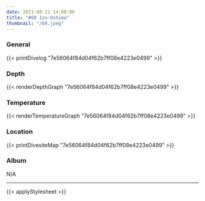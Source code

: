 ```yaml
---
date: 2021-08-22 14:00:00
title: "#60 Izu-Oshima"
thumbnail: "/60.jpeg"
---
```


### General

{{< printDivelog "7e56064f84d04f62b7ff08e4223e0499" >}}

### Depth

{{< renderDepthGraph "7e56064f84d04f62b7ff08e4223e0499" >}}

### Temperature

{{< renderTemperatureGraph "7e56064f84d04f62b7ff08e4223e0499" >}}

### Location

{{< printDivesiteMap "7e56064f84d04f62b7ff08e4223e0499" >}}

### Album

N/A

---

{{< applyStylesheet >}}
